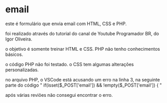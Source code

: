 # email
este é formulário que envia email com HTML, CSS e PHP.

foi realizado através do tutorial do canal de Youtube Programador BR, do Igor Oliveira.

o objetivo é somente treinar HTML e CSS. PHP não tenho conhecimentos básicos.

o código PHP não foi testado. o CSS tem algumas alterações personalizadas.

no arquivo PHP, o VSCode está acusando um erro na linha 3, na seguinte parte do código " if(isset($_POST['email']) && !empty($_POST['email']) { "

após várias reviões não consegui encontrar o erro.


